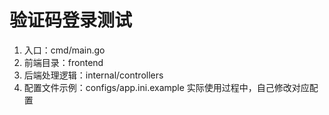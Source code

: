 # 验证码登录测试
1. 入口：cmd/main.go
1. 前端目录：frontend
1. 后端处理逻辑：internal/controllers
1. 配置文件示例：configs/app.ini.example 实际使用过程中，自己修改对应配置